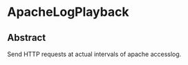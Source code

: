 ApacheLogPlayback
=================

Abstract
---------

Send HTTP requests at actual intervals of apache accesslog.
